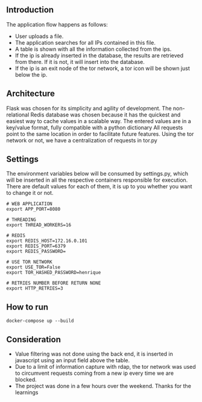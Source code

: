 ## Introduction
The application flow happens as follows:
- User uploads a file.
- The application searches for all IPs contained in this file.
- A table is shown with all the information collected from the ips.
- If the ip is already inserted in the database, the results are retrieved from there. If it is not, it will insert into the database.
- If the ip is an exit node of the tor network, a tor icon will be shown just below the ip.

## Architecture
Flask was chosen for its simplicity and agility of development.
The non-relational Redis database was chosen because it has the quickest and easiest way to cache values in a scalable way. The entered values are in a key/value format, fully compatible with a python dictionary
All requests point to the same location in order to facilitate future features. Using the tor network or not, we have a centralization of requests in tor.py

## Settings
The environment variables below will be consumed by settings.py, which will be inserted in all the respective containers responsible for execution.
There are default values for each of them, it is up to you whether you want to change it or not.
```
# WEB APPLICATION
export APP_PORT=8080

# THREADING
export THREAD_WORKERS=16

# REDIS
export REDIS_HOST=172.16.0.101
export REDIS_PORT=6379
export REDIS_PASSWORD=

# USE TOR NETWORK
export USE_TOR=False
export TOR_HASHED_PASSWORD=henrique

# RETRIES NUMBER BEFORE RETURN NONE
export HTTP_RETRIES=3
```

## How to run
```
docker-compose up --build
```

## Consideration
- Value filtering was not done using the back end, it is inserted in javascript using an input field above the table.
- Due to a limit of information capture with rdap, the tor network was used to circumvent requests coming from a new ip every time we are blocked.
- The project was done in a few hours over the weekend. Thanks for the learnings